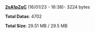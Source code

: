 [**2sA1pZqC**](/data/2sA1pZqC.txt) (16/01/23 - 16:38)- 3224 bytes

**Total Datas**: 4702

**Total Size**: 29.51 MB / 29.5 MB